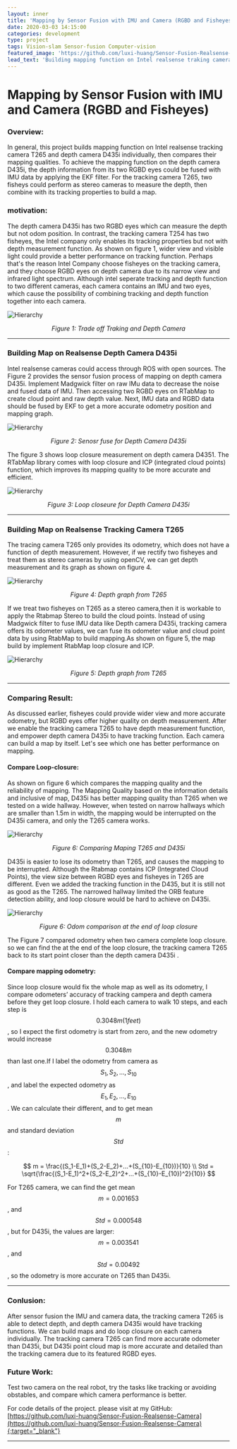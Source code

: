 ```yaml
---
layout: inner
title: 'Mapping by Sensor Fusion with IMU and Camera (RGBD and Fisheyes)'
date: 2020-03-03 14:15:00
categories: development
type: project
tags: Vision-slam Sensor-fusion Computer-vision
featured_image: 'https://github.com/luxi-huang/Sensor-Fusion-Realsense-Camera/blob/master/img/ezgif.com-crop.gif?raw=true'
lead_text: 'Building mapping function on Intel realsense traking camera T265 and depth camera D435i individually, then compare their mapping qualities.'
---
```



<!-- https://github.com/luxi-huang/Sensor-Fusion-Realsense-Camera/blob/master/img/mapping.png?raw=true' -->

# Mapping by Sensor Fusion with IMU and Camera (RGBD and Fisheyes)


### Overview:
<!-- This is my MSc Thesis / University of Edinburgh[^1][^2]. Here is a short video: -->
In general, this project builds mapping function on Intel realsense tracking camera T265 and depth camera D435i individually, then compares their mapping qualities. To achieve the mapping function on the depth camera D435i, the depth information from its two RGBD eyes could be fused with IMU data by applying the EKF filter. For the tracking camera T265, two fisheys could perform as stereo cameras to measure the depth, then combine with its tracking properties to build a map.



### motivation:

The depth camera D435i has two RGBD eyes which can measure the depth but not odom position. In contrast, the tracking camera T254 has two fisheyes, the Intel company only enables its tracking properties but not with depth measurement function. As shown on figure 1, wider view and visible light could provide a better performance on tracking function. Perhaps that's the reason Intel Company choose fisheyes on the tracking camera,  and they choose RGBD eyes on depth camera due to its narrow view and infrared light spectrum. Although intel seperate tracking and depth function to two different cameras, each camera contains  an IMU and two eyes, which cause the possibility of combining tracking and depth function together into each camera.

![Hierarchy](https://github.com/luxi-huang/portfolio/blob/master/img/posts/sensor_fusion/comparing_map_traking.png?raw=true)*<center>Figure 1: Trade off Traking and Depth Camera</center>*

---

### Building Map on Realsense Depth Camera D435i

Intel realsense cameras could access through ROS with open sources. The Figure 2 provides the sensor fusion process of mapping on depth camera D435i. Implement Madgwick filter on raw IMu data to decrease the noise and fused data of IMU. Then accessing two RGBD eyes on RTabMap to create cloud point and raw depth value. Next, IMU data and RGBD data should be fused by EKF to get a more accurate odometry position and mapping graph.

![Hierarchy](https://github.com/luxi-huang/portfolio/blob/master/img/posts/sensor_fusion/Sensor_fusion_D435i.png?raw=true)*<center>Figure 2: Senosr fuse for Depth Camera D435i</center>*

The figure 3 shows loop closure measurement on depth camera D4351. The RTabMap library comes with loop closure and ICP (integrated cloud points) function, which improves its mapping quality to be more accurate and efficient.


![Hierarchy](https://github.com/luxi-huang/portfolio/blob/master/img/posts/sensor_fusion/ezgif.com-gif-maker-1.gif?raw=true)*<center>Figure 3: Loop closeure for Depth Camera D435i</center>*



<!-- <iframe width="560" height="315" src="https://www.youtube.com/embed/FVJkvy9j-2g" frameborder="0" allow="accelerometer; autoplay; encrypted-media; gyroscope; picture-in-picture" allowfullscreen></iframe> -->

---
### Building Map on Realsense Tracking Camera T265

The tracing camera T265 only provides its odometry, which does not  have a function of  depth measurement. However, if we rectify two fisheyes and treat them as stereo cameras by using openCV, we can get depth measurement and its graph as shown on figure 4.


![Hierarchy](https://github.com/luxi-huang/portfolio/blob/master/img/posts/sensor_fusion/depth.png?raw=true)*<center>Figure 4: Depth graph from T265</center>*


If we treat two fisheyes on T265 as a stereo camera,then it is workable to apply the Rtabmap Stereo to build the cloud points. Instead of using Madgwick filter to fuse IMU data like Depth camera D435i, tracking camera offers its odometer values,  we can fuse its odometer value and cloud point data by using RtabMap to build mapping.As shown on figure 5, the map build by implement RtabMap loop closure and ICP.

![Hierarchy](https://github.com/luxi-huang/portfolio/blob/master/img/posts/sensor_fusion/T265.png?raw=true)*<center>Figure 5: Depth graph from T265</center>*

---
### Comparing Result:

As discussed earlier, fisheyes could provide wider view and more accurate odometry, but RGBD eyes offer higher quality on depth measurement. After we enable the tracking camera T265 to have depth measurement function, and empower depth camera D435i to have tracking function. Each camera can build a map by itself. Let's see which one has better performance on mapping.


#### Compare Loop-closure:

As shown on figure 6 which compares the mapping quality and the reliability of mapping. The Mapping Quality based on the information details and inclusive of map, D435i has better mapping quality than T265 when we tested on a wide hallway.  However, when tested on narrow hallways which are  smaller than 1.5m in width, the mapping would be interrupted on the D435i camera, and only the T265 camera works.  

![Hierarchy](https://github.com/luxi-huang/portfolio/blob/master/img/posts/sensor_fusion/Mapping_camperision.png?raw=true)*<center>Figure 6: Comparing Maping T265 and D435i</center>*

D435i is easier to lose its odometry than T265, and causes the mapping to be interrupted. Although the Rtabmap contains ICP (Integrated Cloud Points), the view size between RGBD eyes and fisheyes in T265 are different. Even we added the tracking function in the D435, but it is still not as good as the T265. The narrowed hallway limited the ORB feature detection ability, and loop closure would be hard to achieve on D435i.   

![Hierarchy](https://github.com/luxi-huang/portfolio/blob/master/img/posts/sensor_fusion/distance_compare.png?raw=true)*<center>Figure 6: Odom comparison at the end of loop closure </center>*

The Figure 7 compared  odometry when two camera complete loop closure. so we can find the at the end of the loop closure, the tracking camera T265 back to its start point closer than the depth camera D435i .  


#### Compare mapping odometry:
Since loop closure would fix the whole map as well as its odometry, I compare odometers’ accuracy of tracking campera and depth camera before they get loop closure. I hold each camera to walk 10 steps, and each step is $$ 0.3048 m (1 feet) $$, so I expect the first odometry is start from zero, and the new odometry would increase $$ 0.3048 m $$ than last one.If I label the odometry from camera as $$S_1,S_2,...,S_{10}$$, and label the expected odometry as $$ E_1,E_2,...,E_{10}$$. We can calculate their different, and to get mean $$m$$ and standard deviation $$Std$$:

$$
m = \frac{(S_1-E_1)+(S_2-E_2)+...+(S_{10}-E_{10})}{10}
\\
Std = \sqrt{\frac{(S_1-E_1)^2+(S_2-E_2)^2+...+(S_{10}-E_{10})^2}{10}}
$$

For T265 camera, we can find the get mean $$m = 0.001653$$, and  $$Std = 0.000548$$, but for D435i, the values are larger:  $$m = 0.003541$$, and  $$Std = 0.00492$$, so the odometry is more accurate on T265 than D435i.

---
### Conlusion:
After sensor fusion the IMU and camera data, the tracking camera T265 is able to detect depth, and depth camera D435i would have tracking functions. We can build maps and do loop closure on each camera individually. The tracking camera T265 can find more accurate odometer than D435i, but D435i point cloud map is more accurate and detailed than the tracking camera due to its featured RGBD eyes.

### Future Work:
Test two camera on the real robot, try the tasks like tracking or avoiding obstables, and compare which camera performance is better.


For code details of the project. please visit at my GitHub: [https://github.com/luxi-huang/Sensor-Fusion-Realsense-Camera](https://github.com/luxi-huang/Sensor-Fusion-Realsense-Camera){:target="_blank"}

---

[^1]: Currently working on this project, I will keep updating this post based on the progress of the thesis.
[^2]: The cover picture is taken from [the repo of the project](<https://arxiv.org/pdf/1710.09767.pdf>){:target="_blank"}
